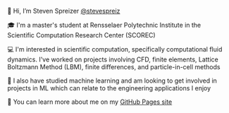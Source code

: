 👋 Hi, I’m Steven Spreizer [@stevespreiz](https://github.com/stevespreiz)

🎓 I'm a master's student at Rensselaer Polytechnic Institute in the Scientific Computation Research Center (SCOREC)

💻 I'm interested in scientific computation, specifically computational fluid dynamics. I've worked on projects involving CFD, finite elements, Lattice Boltzmann Method (LBM), finite differences, and particle-in-cell methods

🏫 I also have studied machine learning and am looking to get involved in projects in ML which can relate to the engineering applications I enjoy

🔗 You can learn more about me on my [GitHub Pages site](stevespreiz.github.io)


<!---
stevespreiz/stevespreiz is a ✨ special ✨ repository because its `README.md` (this file) appears on your GitHub profile.
You can click the Preview link to take a look at your changes.
--->
